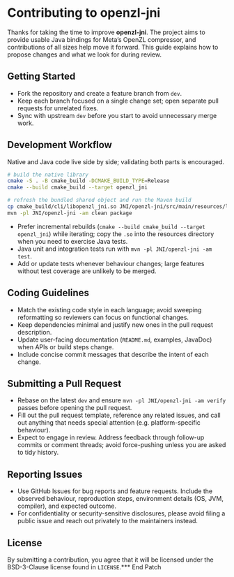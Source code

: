 # Contributing to openzl-jni

Thanks for taking the time to improve **openzl-jni**. The project aims to provide
usable Java bindings for Meta’s OpenZL compressor, and contributions of all
sizes help move it forward. This guide explains how to propose changes and what
we look for during review.

## Getting Started

- Fork the repository and create a feature branch from `dev`.
- Keep each branch focused on a single change set; open separate pull requests
  for unrelated fixes.
- Sync with upstream `dev` before you start to avoid unnecessary merge work.

## Development Workflow

Native and Java code live side by side; validating both parts is encouraged.

```bash
# build the native library
cmake -S . -B cmake_build -DCMAKE_BUILD_TYPE=Release
cmake --build cmake_build --target openzl_jni

# refresh the bundled shared object and run the Maven build
cp cmake_build/cli/libopenzl_jni.so JNI/openzl-jni/src/main/resources/lib/linux_amd64/
mvn -pl JNI/openzl-jni -am clean package
```

- Prefer incremental rebuilds (`cmake --build cmake_build --target openzl_jni`)
  while iterating; copy the `.so` into the resources directory when you need to
  exercise Java tests.
- Java unit and integration tests run with `mvn -pl JNI/openzl-jni -am test`.
- Add or update tests whenever behaviour changes; large features without test
  coverage are unlikely to be merged.

## Coding Guidelines

- Match the existing code style in each language; avoid sweeping reformatting
  so reviewers can focus on functional changes.
- Keep dependencies minimal and justify new ones in the pull request description.
- Update user-facing documentation (`README.md`, examples, JavaDoc) when APIs or
  build steps change.
- Include concise commit messages that describe the intent of each change.

## Submitting a Pull Request

- Rebase on the latest `dev` and ensure `mvn -pl JNI/openzl-jni -am verify`
  passes before opening the pull request.
- Fill out the pull request template, reference any related issues, and call out
  anything that needs special attention (e.g. platform-specific behaviour).
- Expect to engage in review. Address feedback through follow-up commits or
  comment threads; avoid force-pushing unless you are asked to tidy history.

## Reporting Issues

- Use GitHub Issues for bug reports and feature requests. Include the observed
  behaviour, reproduction steps, environment details (OS, JVM, compiler), and
  expected outcome.
- For confidentiality or security-sensitive disclosures, please avoid filing a
  public issue and reach out privately to the maintainers instead.

## License

By submitting a contribution, you agree that it will be licensed under the
BSD-3-Clause license found in `LICENSE`.*** End Patch
